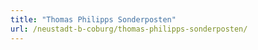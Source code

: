 ```yaml
---
title: "Thomas Philipps Sonderposten"
url: /neustadt-b-coburg/thomas-philipps-sonderposten/
---
```

